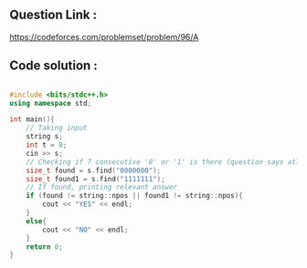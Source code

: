 ## Question Link :

https://codeforces.com/problemset/problem/96/A

## Code solution :

```cpp

#include <bits/stdc++.h>
using namespace std;

int main(){
    // Taking input
    string s;
    int t = 0;
    cin >> s;
    // Checking if 7 consecutive '0' or '1' is there (question says atleast 7, But if exact 7 is there, then more than 7 can also be there)
    size_t found = s.find("0000000");
    size_t found1 = s.find("1111111");
    // If found, printing relevant answer
    if (found != string::npos || found1 != string::npos){
        cout << "YES" << endl;
    }
    else{
        cout << "NO" << endl;
    }
    return 0;
}

```
